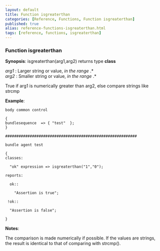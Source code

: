 ```yaml
---
layout: default
title: Function isgreaterthan
categories: [Reference, Functions, Function isgreaterthan]
published: true
alias: reference-functions-isgreaterthan.html
tags: [reference, functions, isgreaterthan]
---
```


### Function isgreaterthan

**Synopsis**: isgreaterthan(arg1,arg2) returns type **class**

  
 *arg1* : Larger string or value, *in the range* .\*   
 *arg2* : Smaller string or value, *in the range* .\*   

True if arg1 is numerically greater than arg2, else compare strings like
strcmp

**Example**:  
   

```cf3
body common control

{
bundlesequence  => { "test"  };
}

###########################################################

bundle agent test

{
classes:

  "ok" expression => isgreaterthan("1","0");

reports:

  ok::

    "Assertion is true";

 !ok::

  "Assertion is false";

}
```

**Notes**:  
   

The comparison is made numerically if possible. If the values are
strings, the result is identical to that of comparing with strcmp().
